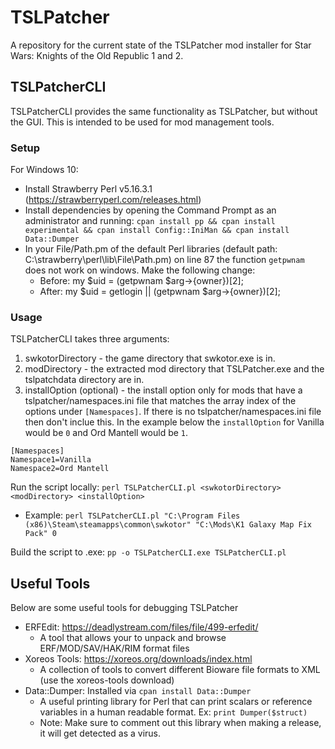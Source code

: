 # TSLPatcher
A repository for the current state of the TSLPatcher mod installer for Star Wars: Knights of the Old Republic 1 and 2.

## TSLPatcherCLI
TSLPatcherCLI provides the same functionality as TSLPatcher, but without the GUI. This is intended to be used for mod management tools.

### Setup
For Windows 10:
* Install Strawberry Perl v5.16.3.1 (https://strawberryperl.com/releases.html)
* Install dependencies by opening the Command Prompt as an administrator and running: `cpan install pp && cpan install experimental && cpan install Config::IniMan && cpan install Data::Dumper`
* In your File/Path.pm of the default Perl libraries (default path: C:\strawberry\perl\lib\File\Path.pm) on line 87 the function `getpwnam` does not work on windows. Make the following change:
    - Before: my $uid = (getpwnam $arg->{owner})[2];
    - After: my $uid = getlogin || (getpwnam $arg->{owner})[2];

### Usage
TSLPatcherCLI takes three arguments:
1. swkotorDirectory - the game directory that swkotor.exe is in.
2. modDirectory - the extracted mod directory that TSLPatcher.exe and the tslpatchdata directory are in.
3. installOption (optional) - the install option only for mods that have a tslpatcher/namespaces.ini file that matches the array index of the options under `[Namespaces]`. If there is no tslpatcher/namespaces.ini file then don't inclue this. In the example below the `installOption` for Vanilla would be `0` and Ord Mantell would be `1`.
```
[Namespaces]
Namespace1=Vanilla
Namespace2=Ord Mantell
```

Run the script locally: `perl TSLPatcherCLI.pl <swkotorDirectory> <modDirectory> <installOption>`
* Example: `perl TSLPatcherCLI.pl "C:\Program Files (x86)\Steam\steamapps\common\swkotor" "C:\Mods\K1 Galaxy Map Fix Pack" 0`

Build the script to .exe: `pp -o TSLPatcherCLI.exe TSLPatcherCLI.pl`

## Useful Tools

Below are some useful tools for debugging TSLPatcher

* ERFEdit: https://deadlystream.com/files/file/499-erfedit/
    - A tool that allows your to unpack and browse ERF/MOD/SAV/HAK/RIM format files
* Xoreos Tools: https://xoreos.org/downloads/index.html
    - A collection of tools to convert different Bioware file formats to XML (use the xoreos-tools download)
* Data::Dumper: Installed via `cpan install Data::Dumper`
    - A useful printing library for Perl that can print scalars or reference variables in a human readable format. Ex: `print Dumper($struct)`
    - Note: Make sure to comment out this library when making a release, it will get detected as a virus.